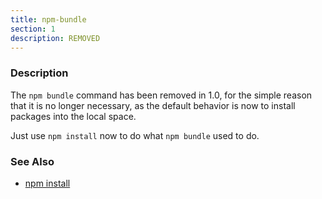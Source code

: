```yaml
---
title: npm-bundle
section: 1
description: REMOVED
---
```


### Description

The `npm bundle` command has been removed in 1.0, for the simple reason
that it is no longer necessary, as the default behavior is now to
install packages into the local space.

Just use `npm install` now to do what `npm bundle` used to do.

### See Also

* [npm install](/cli-commands/npm-install)
